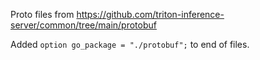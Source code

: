 Proto files from https://github.com/triton-inference-server/common/tree/main/protobuf

Added `option go_package = "./protobuf";` to end of files.
